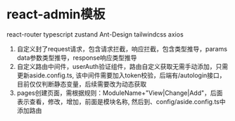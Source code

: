 # react-admin模板
react-router  typescript zustand Ant-Design tailwindcss axios

1. 自定义封了request请求，包含请求拦截，响应拦截，包含类型推导，params data参数类型推导，response响应类型推导
2. 自定义路由中间件，userAuth验证组件，路由自定义获取无需手动添加，只需更新aside.config.ts, 该中间件需要加入token校验，后端有/autologin接口，目前仅仅判断静态变量，后续需要改为动态获取
3. pages创建页面，需根据规则：ModuleName+"View|Change|Add"，后面表示查看，修改，增加，前面是模块名称, 然后到、config/aside.config.ts中添加路由